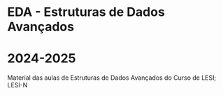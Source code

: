 # EDA - Estruturas de Dados Avançados
# 2024-2025
Material das aulas de Estruturas de Dados Avançados do Curso de LESI; LESI-N